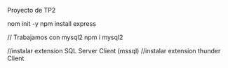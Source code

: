 Proyecto de TP2 

nom init -y
npm install express

// Trabajamos con mysql2 
npm i mysql2

//instalar extension SQL Server Client (mssql)
//instalar extension thunder Client